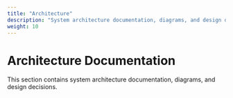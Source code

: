```yaml
---
title: "Architecture"
description: "System architecture documentation, diagrams, and design decisions"
weight: 10
---
```


# Architecture Documentation

This section contains system architecture documentation, diagrams, and design decisions.